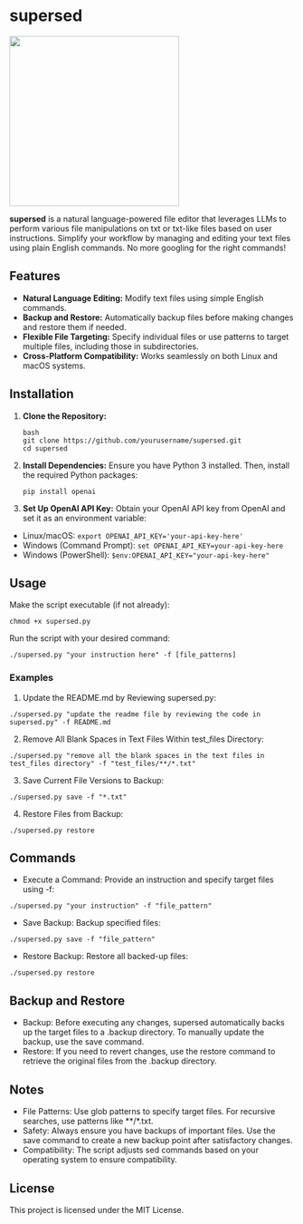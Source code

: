 # supersed
<img src="https://github.com/user-attachments/assets/274e9a0f-75f0-4900-a453-c0b97f8593f0" width="300" />

**supersed** is a natural language-powered file editor that leverages LLMs to perform various file manipulations on txt or txt-like files based on user instructions. Simplify your workflow by managing and editing your text files using plain English commands. No more googling for the right commands!

## Features

- **Natural Language Editing:** Modify text files using simple English commands.
- **Backup and Restore:** Automatically backup files before making changes and restore them if needed.
- **Flexible File Targeting:** Specify individual files or use patterns to target multiple files, including those in subdirectories.
- **Cross-Platform Compatibility:** Works seamlessly on both Linux and macOS systems.

## Installation

1. **Clone the Repository:**
   ```
   bash
   git clone https://github.com/yourusername/supersed.git
   cd supersed
   ```

2.	**Install Dependencies:**
Ensure you have Python 3 installed. Then, install the required Python packages:

    ```
  	pip install openai
    ```


4.	**Set Up OpenAI API Key:**
Obtain your OpenAI API key from OpenAI and set it as an environment variable:
- Linux/macOS:
```export OPENAI_API_KEY='your-api-key-here'```
- Windows (Command Prompt):
```set OPENAI_API_KEY=your-api-key-here```
- Windows (PowerShell):
```$env:OPENAI_API_KEY="your-api-key-here"```

## Usage

Make the script executable (if not already):

```
chmod +x supersed.py
```

Run the script with your desired command:

```
./supersed.py "your instruction here" -f [file_patterns]
```

### Examples

1. Update the README.md by Reviewing supersed.py:

```
./supersed.py "update the readme file by reviewing the code in supersed.py" -f README.md
```


2. Remove All Blank Spaces in Text Files Within test_files Directory:

```
./supersed.py "remove all the blank spaces in the text files in test_files directory" -f "test_files/**/*.txt"
```


3. Save Current File Versions to Backup:

```
./supersed.py save -f "*.txt"
```


4. Restore Files from Backup:

```
./supersed.py restore
```



## Commands

- Execute a Command:
Provide an instruction and specify target files using -f:

```
./supersed.py "your instruction" -f "file_pattern"
```


- Save Backup:
Backup specified files:

```
./supersed.py save -f "file_pattern"
```


- Restore Backup:
Restore all backed-up files:

```
./supersed.py restore
```



## Backup and Restore

- Backup: Before executing any changes, supersed automatically backs up the target files to a .backup directory. To manually update the backup, use the save command.
- Restore: If you need to revert changes, use the restore command to retrieve the original files from the .backup directory.

## Notes

- File Patterns: Use glob patterns to specify target files. For recursive searches, use patterns like **/*.txt.
- Safety: Always ensure you have backups of important files. Use the save command to create a new backup point after satisfactory changes.
- Compatibility: The script adjusts sed commands based on your operating system to ensure compatibility.

## License

This project is licensed under the MIT License.
